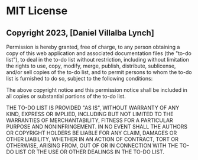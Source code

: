 # MIT License

## Copyright 2023, [Daniel Villalba Lynch]

Permission is hereby granted, free of charge, to any person obtaining a copy of this web application and associated documentation files (the "to-do list"), to deal in the to-do list without restriction, including without limitation the rights to use, copy, modify, merge, publish, distribute, sublicense, and/or sell copies of the to-do list, and to permit persons to whom the to-do list is furnished to do so, subject to the following conditions:

The above copyright notice and this permission notice shall be included in all copies or substantial portions of the to-do list.

THE TO-DO LIST IS PROVIDED "AS IS", WITHOUT WARRANTY OF ANY KIND, EXPRESS OR IMPLIED, INCLUDING BUT NOT LIMITED TO THE WARRANTIES OF MERCHANTABILITY, FITNESS FOR A PARTICULAR PURPOSE AND NONINFRINGEMENT. IN NO EVENT SHALL THE AUTHORS OR COPYRIGHT HOLDERS BE LIABLE FOR ANY CLAIM, DAMAGES OR OTHER LIABILITY, WHETHER IN AN ACTION OF CONTRACT, TORT OR OTHERWISE, ARISING FROM, OUT OF OR IN CONNECTION WITH THE TO-DO LIST OR THE USE OR OTHER DEALINGS IN THE TO-DO LIST.
